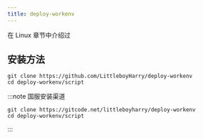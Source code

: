 ```yaml
---
title: deploy-workenv
---
```


在 Linux 章节中介绍过

## 安装方法

```shell
git clone https://github.com/LittleboyHarry/deploy-workenv
cd deploy-workenv/script
```

:::note 国服安装渠道

```shell
git clone https://gitcode.net/littleboyharry/deploy-workenv
cd deploy-workenv/script
```

:::
